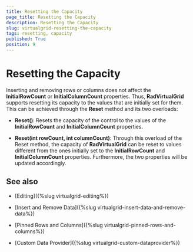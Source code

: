 ```yaml
---
title: Resetting the Capacity
page_title: Resetting the Capacity
description: Resetting the Capacity
slug: virtualgrid-resetting-the-capacity
tags: resetting, capacity
published: True
position: 9
---
```


# Resetting the Capacity

Inserting and removing rows or columns does not affect the __InitialRowCount__ or __InitialColumnCount__ properties. Thus, __RadVirtualGrid__ supports resetting its capacity to the values that are initially set for them. This can be achieved through the __Reset__ method and its two overloads:

* __Reset()__: Resets the capacity of the control to the values of the __InitialRowCount__ and __InitialColumnCount__ properties.

* __Reset(int rowCount, int columnCount)__: Through this overload of the Reset method, the capacity of __RadVirtualGrid__ can be reset to values different from the ones initially set to the __InitialRowCount__ and __InitialColumnCount__ properties. Furthermore, the two properties will be updated accordingly.

## See also

* [Editing]({%slug virtualgrid-editing%})

* [Insert and Remove Data]({%slug virtualgrid-insert-data-and-remove-data%})

* [Pinned Rows and Columns]({%slug virtualgrid-pinned-rows-and-columns%})

* [Custom Data Provider]({%slug virtualgrid-custom-dataprovider%})